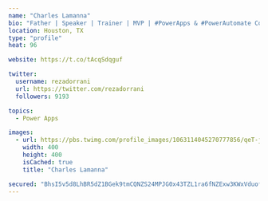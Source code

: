 ```yaml
---
name: "Charles Lamanna"
bio: "Father | Speaker | Trainer | MVP | #PowerApps & #PowerAutomate Community Super User | YouTuber Right-pointing triangle http://youtube.com/c/rezadorrani | Learn - Share - Clockwise rightwards and leftwards open circle arrows"
location: Houston, TX
type: "profile"
heat: 96

website: https://t.co/tAcqSdqguf

twitter:
  username: rezadorrani
  url: https://twitter.com/rezadorrani
  followers: 9193

topics:
  - Power Apps

images:
  - url: https://pbs.twimg.com/profile_images/1063114045270777856/qeT-jpWr_400x400.jpg
    width: 400
    height: 400
    isCached: true
    title: "Charles Lamanna"

secured: "BhsI5v5d8LhBR5dZ1BGek9tmCQNZS24MPJG0x43TZL1ra6fNZExw3KWxVduofc93xz2i8RfpWVsXrKcXq/FEZUxMW8Ei0/PebQFBOx/gofj23uqRapv5TEr0k+TZrXpMpePmF3KsMJKlpNIqN606jWOtFCu2wsO7hGbxNArcsKUGkUYPf4JMTWPQcoGUayVxbtTsaB1B5IOwTp+yfbUd5Nj9/S0R0eARRymMm5ABXhtEDjvyo127Uin07+D+Y/+wLCAvzbAJ/4/NEl9AXuBgWaDP6X9+Y7wb3rTSBzTiZQq42DN8/hXNmXPW62lxRpQ9i7azXxwMrEKL6xn396db7jCjOTp/n3Ub6j78r2NNtk8uoY6fchApusgQ20JxAL6ZaIf3ieURc24O9X4PmLAjlYclP7meL3rc4Bf3g6fdE/0=;l8vw8X8ObZpJkcEBu6EZOQ=="
---
```


